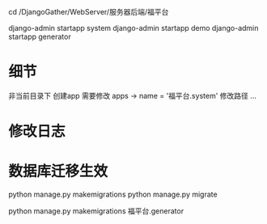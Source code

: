 
 
cd /DjangoGather/WebServer/服务器后端/福平台
 
django-admin startapp system
django-admin startapp demo
django-admin startapp generator



# 细节
非当前目录下 创建app 需要修改 apps -> name = '福平台.system' 修改路径 ...


# 修改日志
# 数据库迁移生效
python manage.py makemigrations
python manage.py migrate

python manage.py makemigrations 福平台.generator